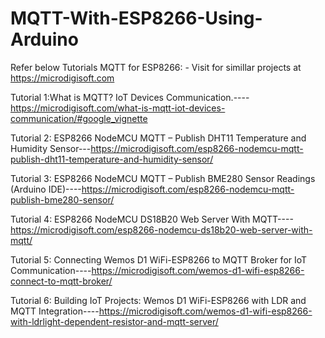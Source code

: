 # MQTT-With-ESP8266-Using-Arduino
Refer below Tutorials MQTT for ESP8266: - Visit for simillar projects at https://microdigisoft.com

Tutorial 1:What is MQTT? IoT Devices Communication.----https://microdigisoft.com/what-is-mqtt-iot-devices-communication/#google_vignette

Tutorial 2: ESP8266 NodeMCU MQTT – Publish DHT11 Temperature and Humidity Sensor---https://microdigisoft.com/esp8266-nodemcu-mqtt-publish-dht11-temperature-and-humidity-sensor/

Tutorial 3: ESP8266 NodeMCU MQTT – Publish BME280 Sensor Readings (Arduino IDE)----https://microdigisoft.com/esp8266-nodemcu-mqtt-publish-bme280-sensor/

Tutorial 4: ESP8266 NodeMCU DS18B20 Web Server With MQTT----https://microdigisoft.com/esp8266-nodemcu-ds18b20-web-server-with-mqtt/

Tutorial 5: Connecting Wemos D1 WiFi-ESP8266 to MQTT Broker for IoT 
Communication----https://microdigisoft.com/wemos-d1-wifi-esp8266-connect-to-mqtt-broker/

Tutorial 6: Building IoT Projects: Wemos D1 WiFi-ESP8266 with LDR and MQTT Integration----https://microdigisoft.com/wemos-d1-wifi-esp8266-with-ldrlight-dependent-resistor-and-mqtt-server/
